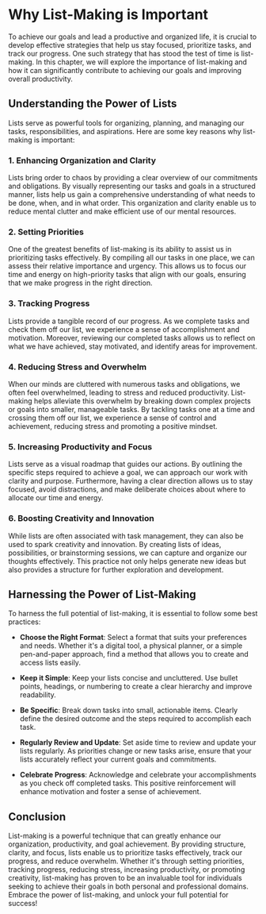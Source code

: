 Why List-Making is Important
=====================================

To achieve our goals and lead a productive and organized life, it is crucial to develop effective strategies that help us stay focused, prioritize tasks, and track our progress. One such strategy that has stood the test of time is list-making. In this chapter, we will explore the importance of list-making and how it can significantly contribute to achieving our goals and improving overall productivity.

Understanding the Power of Lists
--------------------------------

Lists serve as powerful tools for organizing, planning, and managing our tasks, responsibilities, and aspirations. Here are some key reasons why list-making is important:

### 1. **Enhancing Organization and Clarity**

Lists bring order to chaos by providing a clear overview of our commitments and obligations. By visually representing our tasks and goals in a structured manner, lists help us gain a comprehensive understanding of what needs to be done, when, and in what order. This organization and clarity enable us to reduce mental clutter and make efficient use of our mental resources.

### 2. **Setting Priorities**

One of the greatest benefits of list-making is its ability to assist us in prioritizing tasks effectively. By compiling all our tasks in one place, we can assess their relative importance and urgency. This allows us to focus our time and energy on high-priority tasks that align with our goals, ensuring that we make progress in the right direction.

### 3. **Tracking Progress**

Lists provide a tangible record of our progress. As we complete tasks and check them off our list, we experience a sense of accomplishment and motivation. Moreover, reviewing our completed tasks allows us to reflect on what we have achieved, stay motivated, and identify areas for improvement.

### 4. **Reducing Stress and Overwhelm**

When our minds are cluttered with numerous tasks and obligations, we often feel overwhelmed, leading to stress and reduced productivity. List-making helps alleviate this overwhelm by breaking down complex projects or goals into smaller, manageable tasks. By tackling tasks one at a time and crossing them off our list, we experience a sense of control and achievement, reducing stress and promoting a positive mindset.

### 5. **Increasing Productivity and Focus**

Lists serve as a visual roadmap that guides our actions. By outlining the specific steps required to achieve a goal, we can approach our work with clarity and purpose. Furthermore, having a clear direction allows us to stay focused, avoid distractions, and make deliberate choices about where to allocate our time and energy.

### 6. **Boosting Creativity and Innovation**

While lists are often associated with task management, they can also be used to spark creativity and innovation. By creating lists of ideas, possibilities, or brainstorming sessions, we can capture and organize our thoughts effectively. This practice not only helps generate new ideas but also provides a structure for further exploration and development.

Harnessing the Power of List-Making
-----------------------------------

To harness the full potential of list-making, it is essential to follow some best practices:

* **Choose the Right Format**: Select a format that suits your preferences and needs. Whether it's a digital tool, a physical planner, or a simple pen-and-paper approach, find a method that allows you to create and access lists easily.

* **Keep it Simple**: Keep your lists concise and uncluttered. Use bullet points, headings, or numbering to create a clear hierarchy and improve readability.

* **Be Specific**: Break down tasks into small, actionable items. Clearly define the desired outcome and the steps required to accomplish each task.

* **Regularly Review and Update**: Set aside time to review and update your lists regularly. As priorities change or new tasks arise, ensure that your lists accurately reflect your current goals and commitments.

* **Celebrate Progress**: Acknowledge and celebrate your accomplishments as you check off completed tasks. This positive reinforcement will enhance motivation and foster a sense of achievement.

Conclusion
----------

List-making is a powerful technique that can greatly enhance our organization, productivity, and goal achievement. By providing structure, clarity, and focus, lists enable us to prioritize tasks effectively, track our progress, and reduce overwhelm. Whether it's through setting priorities, tracking progress, reducing stress, increasing productivity, or promoting creativity, list-making has proven to be an invaluable tool for individuals seeking to achieve their goals in both personal and professional domains. Embrace the power of list-making, and unlock your full potential for success!
